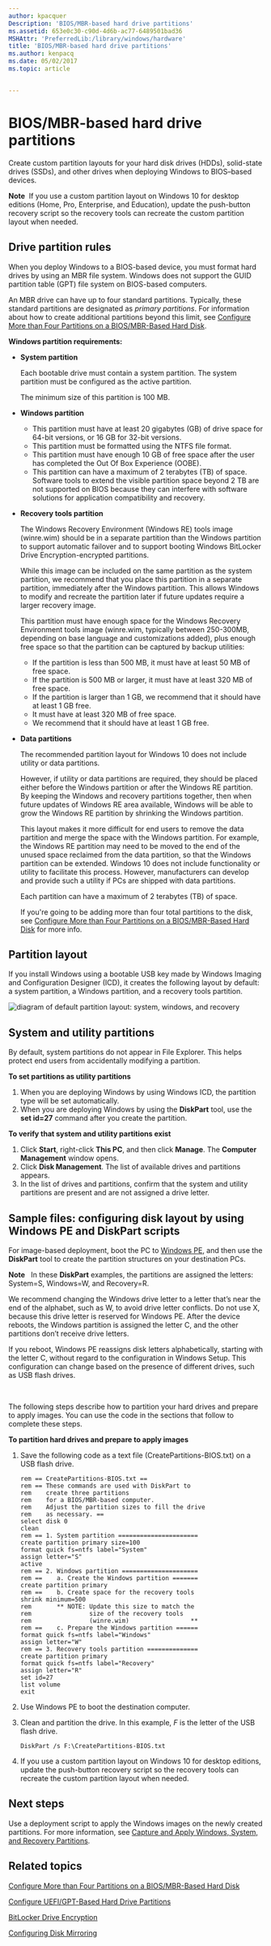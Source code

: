 ```yaml
---
author: kpacquer
Description: 'BIOS/MBR-based hard drive partitions'
ms.assetid: 653e0c30-c90d-4d6b-ac77-6489501bad36
MSHAttr: 'PreferredLib:/library/windows/hardware'
title: 'BIOS/MBR-based hard drive partitions'
ms.author: kenpacq
ms.date: 05/02/2017
ms.topic: article


---
```


# BIOS/MBR-based hard drive partitions


Create custom partition layouts for your hard disk drives (HDDs), solid-state drives (SSDs), and other drives when deploying Windows to BIOS–based devices.

**Note**  If you use a custom partition layout on Windows 10 for desktop editions (Home, Pro, Enterprise, and Education), update the push-button recovery script so the recovery tools can recreate the custom partition layout when needed.


## <span id="DiskPartitionRules"></span><span id="diskpartitionrules"></span><span id="DISKPARTITIONRULES"></span>Drive partition rules


When you deploy Windows to a BIOS-based device, you must format hard drives by using an MBR file system. Windows does not support the GUID partition table (GPT) file system on BIOS-based computers.

An MBR drive can have up to four standard partitions. Typically, these standard partitions are designated as *primary partitions*. For information about how to create additional partitions beyond this limit, see [Configure More than Four Partitions on a BIOS/MBR-Based Hard Disk](configure-more-than-four-partitions-on-a-biosmbr-based-hard-disk.md).

**Windows partition requirements:**

-   **System partition**

    Each bootable drive must contain a system partition. The system partition must be configured as the active partition.

    The minimum size of this partition is 100 MB.

-   **Windows partition**
    -   This partition must have at least 20 gigabytes (GB) of drive space for 64-bit versions, or 16 GB for 32-bit versions.
    -   This partition must be formatted using the NTFS file format.
    -   This partition must have enough 10 GB of free space after the user has completed the Out Of Box Experience (OOBE).
    -   This partition can have a maximum of 2 terabytes (TB) of space. Software tools to extend the visible partition space beyond 2 TB are not supported on BIOS because they can interfere with software solutions for application compatibility and recovery.

-   **Recovery tools partition**

    The Windows Recovery Environment (Windows RE) tools image (winre.wim) should be in a separate partition than the Windows partition to support automatic failover and to support booting Windows BitLocker Drive Encryption-encrypted partitions.

    While this image can be included on the same partition as the system partition, we recommend that you place this partition in a separate partition, immediately after the Windows partition. This allows Windows to modify and recreate the partition later if future updates require a larger recovery image.

    This partition must have enough space for the Windows Recovery Environment tools image (winre.wim, typically between 250-300MB, depending on base language and customizations added), plus enough free space so that the partition can be captured by backup utilities:

    -   If the partition is less than 500 MB, it must have at least 50 MB of free space.
    -   If the partition is 500 MB or larger, it must have at least 320 MB of free space.
    -   If the partition is larger than 1 GB, we recommend that it should have at least 1 GB free.

    <!-- -->

    -   It must have at least 320 MB of free space.
    -   We recommend that it should have at least 1 GB free.

-   **Data partitions**

    The recommended partition layout for Windows 10 does not include utility or data partitions.

    However, if utility or data partitions are required, they should be placed either before the Windows partition or after the Windows RE partition. By keeping the Windows and recovery partitions together, then when future updates of Windows RE area available, Windows will be able to grow the Windows RE partition by shrinking the Windows partition.

    This layout makes it more difficult for end users to remove the data partition and merge the space with the Windows partition. For example, the Windows RE partition may need to be moved to the end of the unused space reclaimed from the data partition, so that the Windows partition can be extended. Windows 10 does not include functionality or utility to facilitate this process. However, manufacturers can develop and provide such a utility if PCs are shipped with data partitions.

    Each partition can have a maximum of 2 terabytes (TB) of space.

    If you're going to be adding more than four total partitions to the disk, see [Configure More than Four Partitions on a BIOS/MBR-Based Hard Disk](configure-more-than-four-partitions-on-a-biosmbr-based-hard-disk.md) for more info.

## <span id="RecommendedPartitionConfigurations"></span><span id="recommendedpartitionconfigurations"></span><span id="RECOMMENDEDPARTITIONCONFIGURATIONS"></span>Partition layout


If you install Windows using a bootable USB key made by Windows Imaging and Configuration Designer (ICD), it creates the following layout by default: a system partition, a Windows partition, and a recovery tools partition.

![diagram of default partition layout: system, windows, and recovery](images/dep-win10-partitions-bios.png)

## <span id="UsingSystemAndUtilityPartitions"></span><span id="usingsystemandutilitypartitions"></span><span id="USINGSYSTEMANDUTILITYPARTITIONS"></span>System and utility partitions


By default, system partitions do not appear in File Explorer. This helps protect end users from accidentally modifying a partition.

**To set partitions as utility partitions**

1.  When you are deploying Windows by using Windows ICD, the partition type will be set automatically.
2.  When you are deploying Windows by using the **DiskPart** tool, use the **set id=27** command after you create the partition.

**To verify that system and utility partitions exist**

1.  Click **Start**, right-click **This PC**, and then click **Manage**. The **Computer Management** window opens.
2.  Click **Disk Management**. The list of available drives and partitions appears.
3.  In the list of drives and partitions, confirm that the system and utility partitions are present and are not assigned a drive letter.

## <span id="RelatedSampleFiles"></span><span id="relatedsamplefiles"></span><span id="RELATEDSAMPLEFILES"></span>Sample files: configuring disk layout by using Windows PE and DiskPart scripts


For image-based deployment, boot the PC to [Windows PE](winpe-intro.md), and then use the **DiskPart** tool to create the partition structures on your destination PCs.

**Note**  
In these **DiskPart** examples, the partitions are assigned the letters: System=S, Windows=W, and Recovery=R.

We recommend changing the Windows drive letter to a letter that’s near the end of the alphabet, such as W, to avoid drive letter conflicts. Do not use X, because this drive letter is reserved for Windows PE. After the device reboots, the Windows partition is assigned the letter C, and the other partitions don’t receive drive letters.

If you reboot, Windows PE reassigns disk letters alphabetically, starting with the letter C, without regard to the configuration in Windows Setup. This configuration can change based on the presence of different drives, such as USB flash drives.

 

The following steps describe how to partition your hard drives and prepare to apply images. You can use the code in the sections that follow to complete these steps.

**To partition hard drives and prepare to apply images**

1.  Save the following code as a text file (CreatePartitions-BIOS.txt) on a USB flash drive.

    ```
    rem == CreatePartitions-BIOS.txt ==
    rem == These commands are used with DiskPart to
    rem    create three partitions
    rem    for a BIOS/MBR-based computer.
    rem    Adjust the partition sizes to fill the drive
    rem    as necessary. ==
    select disk 0
    clean
    rem == 1. System partition ======================
    create partition primary size=100
    format quick fs=ntfs label="System"
    assign letter="S"
    active
    rem == 2. Windows partition =====================
    rem ==    a. Create the Windows partition =======
    create partition primary
    rem ==    b. Create space for the recovery tools  
    shrink minimum=500
    rem       ** NOTE: Update this size to match the
    rem                size of the recovery tools 
    rem                (winre.wim)                 **
    rem ==    c. Prepare the Windows partition ====== 
    format quick fs=ntfs label="Windows"
    assign letter="W"
    rem == 3. Recovery tools partition ==============
    create partition primary
    format quick fs=ntfs label="Recovery"
    assign letter="R"
    set id=27
    list volume
    exit
    ```

2.  Use Windows PE to boot the destination computer.
3.  Clean and partition the drive. In this example, *F* is the letter of the USB flash drive.

    ```
    DiskPart /s F:\CreatePartitions-BIOS.txt
    ```

4.  If you use a custom partition layout on Windows 10 for desktop editions, update the push-button recovery script so the recovery tools can recreate the custom partition layout when needed.

## <span id="NextSteps"></span><span id="nextsteps"></span><span id="NEXTSTEPS"></span>Next steps


Use a deployment script to apply the Windows images on the newly created partitions. For more information, see [Capture and Apply Windows, System, and Recovery Partitions](capture-and-apply-windows-system-and-recovery-partitions.md).

## <span id="related_topics"></span>Related topics


[Configure More than Four Partitions on a BIOS/MBR-Based Hard Disk](configure-more-than-four-partitions-on-a-biosmbr-based-hard-disk.md)

[Configure UEFI/GPT-Based Hard Drive Partitions](configure-uefigpt-based-hard-drive-partitions.md)

[BitLocker Drive Encryption](bitlocker-drive-encryption.md)

[Configuring Disk Mirroring](http://go.microsoft.com/fwlink/?LinkId=733824)

 

 







